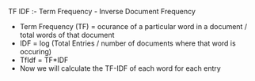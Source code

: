  TF IDF :- Term Frequency - Inverse Document Frequency
* Term Frequency (TF) = ocurance of a particular word in a document / total words of that document
* IDF = log (Total Entries / number of documents where that word is occuring)
* TfIdf = TF*IDF
* Now we will calculate the TF-IDF of each word for each entry